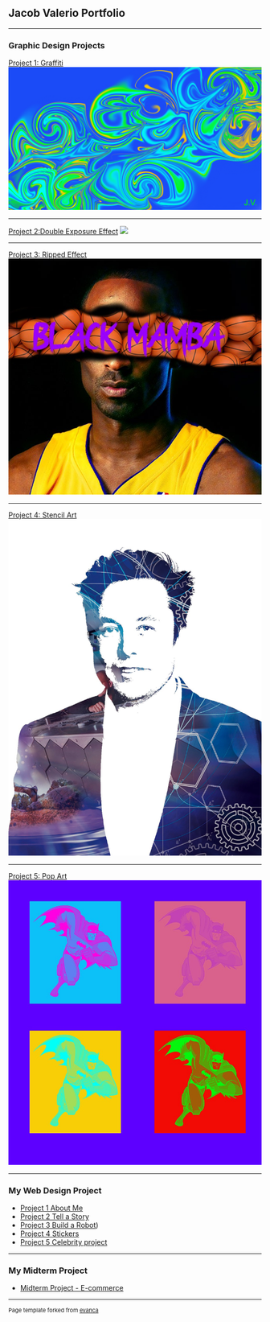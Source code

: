## Jacob Valerio Portfolio

---

### Graphic Design Projects

[Project 1: Graffiti](/pdf/sample_presentation.pdf)
<img src="images/GraffitiWD.png?raw=true"/>

---
[Project 2:Double Exposure Effect](/pdf/sample_presentation.pdf)
<img src="images/LBJ.png?raw=true"/>

---
[Project 3: Ripped Effect](http://example.com/)
<img src="images/Kobebryant3.jpg?raw=true"/>

---
[Project 4: Stencil Art](/pdf/sample_presentation.pdf)
<img src="images/EM.jpg?raw=true"/>

---
[Project 5: Pop Art](http://example.com/)
<img src="images/popartWD.jpg?raw=true"/>

---
### My Web Design Project

- [Project 1 About Me](https://trinket.io/html/af63aa7503)
- [Project 2 Tell a Story](https://trinket.io/html/03a50ed2c4)
- [Project 3 Build a Robot](https://trinket.io/html/fdc577feff))
- [Project 4 Stickers](https://trinket.io/html/6b4e4557ce)
- [Project 5 Celebrity project](https://trinket.io/html/0e8b196a2f)

---
### My Midterm Project

- [Midterm Project - E-commerce](https://jacob-bakery.w3spaces.com)


---
<p style="font-size:11px">Page template forked from <a href="https://github.com/evanca/quick-portfolio">evanca</a></p>
<!-- Remove above link if you don't want to attibute -->
